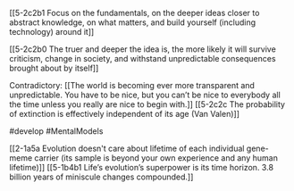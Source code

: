 [[5-2c2b1 Focus on the fundamentals, on the deeper ideas closer to abstract knowledge, on what matters, and build yourself (including technology) around it]]

[[5-2c2b0 The truer and deeper the idea is, the more likely it will survive criticism, change in society, and withstand unpredictable consequences brought about by itself]]

Contradictory:
[[The world is becoming ever more transparent and unpredictable. You have to be nice, but you can’t be nice to everybody all the time unless you really are nice to begin with.]]
[[5-2c2c The probability of extinction is effectively independent of its age (Van Valen)]]

#develop 
#MentalModels 

[[2-1a5a Evolution doesn't care about lifetime of each individual gene-meme carrier (its sample is beyond your own experience and any human lifetime)]]
	[[5-1b4b1 Life’s evolution’s superpower is its time horizon. 3.8 billion years of miniscule changes compounded.]]